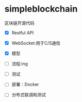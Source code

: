 # simpleblockchain
区块链开源代码


- [x] Restful API
- [x] WebSocket:用于C/S通信
- [x] 模型
- [ ] 流程:ing
- [ ] 测试
- [ ] 部署：Docker
- [ ] 分布式联调和测试

